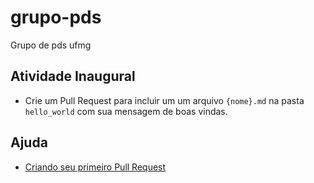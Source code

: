 # grupo-pds
Grupo de pds ufmg

## Atividade Inaugural

- Crie um Pull Request para incluir um um arquivo `{nome}.md` na pasta `hello_world` com sua mensagem de boas vindas.

## Ajuda

- [Criando seu primeiro Pull Request](https://www.freecodecamp.org/portuguese/news/como-fazer-o-seu-primeiro-pull-request-no-github/)


